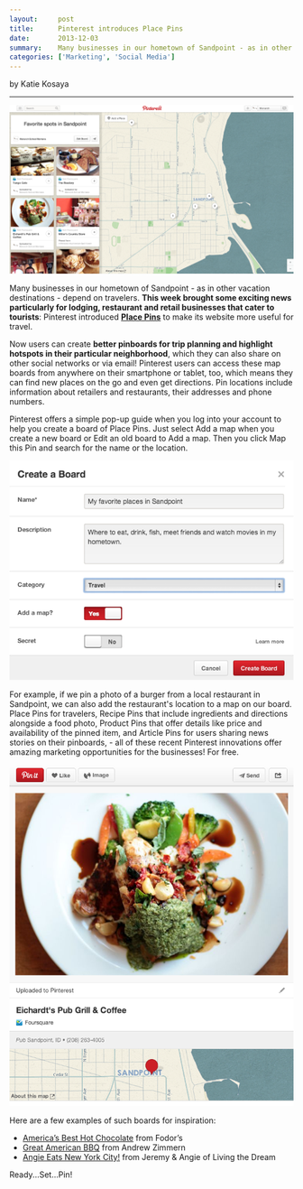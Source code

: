 ```yaml
---
layout:     post
title:      Pinterest introduces Place Pins
date:       2013-12-03
summary:    Many businesses in our hometown of Sandpoint - as in other vacation destinations - depend on travelers. This week brought some exciting news particularly for lodging, restaurant and retail businesses that cater to tourists. Pinterest introduced Place Pins to make its website more useful for travel.
categories: ['Marketing', 'Social Media']
---
```


by Katie Kosaya

***

<a data-mediabox href="/images/Pinterest_Place_pin_sandpoint.png"><img class="aligncenter" alt="Pinterest place pin Sandpoint" src="/images/Pinterest_Place_pin_sandpoint.png" /></a>

Many businesses in our hometown of Sandpoint - as in other vacation destinations - depend on travelers. **This week brought some exciting news particularly for lodging, restaurant and retail businesses that cater to tourists**: Pinterest introduced **<a href="http://blog.pinterest.com/post/67622502341/introducing-place-pins-for-the-explorer-in-all-of-us" target="_blank">Place Pins</a>** to make its website more useful for travel.

Now users can create **better pinboards for trip planning and highlight hotspots in their particular neighborhood**, which they can also share on other social networks or via email! Pinterest users can access these map boards from anywhere on their smartphone or tablet, too, which means they can find new places on the go and even get directions. Pin locations include information about retailers and restaurants, their addresses and phone numbers.

Pinterest offers a simple pop-up guide when you log into your account to help you create a board of Place Pins. Just select Add a map when you create a new board or Edit an old board to Add a map. Then you click Map this Pin and search for the name or the location.

<a data-mediabox href="/images/Pinterest_Sandpoint.png"><img class="aligncenter" alt="Pinterest Sandpoint" src="/images/Pinterest_Sandpoint.png" /></a>

For example, if we pin a photo of a burger from a local restaurant in Sandpoint, we can also add the restaurant's location to a map on our board. Place Pins for travelers, Recipe Pins that include ingredients and directions alongside a food photo, Product Pins that offer details like price and availability of the pinned item, and Article Pins for users sharing news stories on their pinboards, - all of these recent Pinterest innovations offer amazing marketing opportunities for the businesses! For free.

<a data-mediabox href="/images/Pinterest_address.png"><img class="aligncenter" alt="Pinterest address" src="/images/Pinterest_address.png" /></a>

Here are a few examples of such boards for inspiration:

- <a href="http://www.pinterest.com/fodorstravel/americas-best-hot-chocolate/" target="_blank">America’s Best Hot Chocolate</a> from Fodor’s
- <a href="http://www.pinterest.com/chefaz/great-american-bbq/" target="_blank">Great American BBQ</a> from Andrew Zimmern
- <a href="http://www.pinterest.com/livingdrmrtw/angie-eats-new-york-city/" target="_blank">Angie Eats New York City!</a> from Jeremy &amp; Angie of Living the Dream

Ready...Set...Pin!